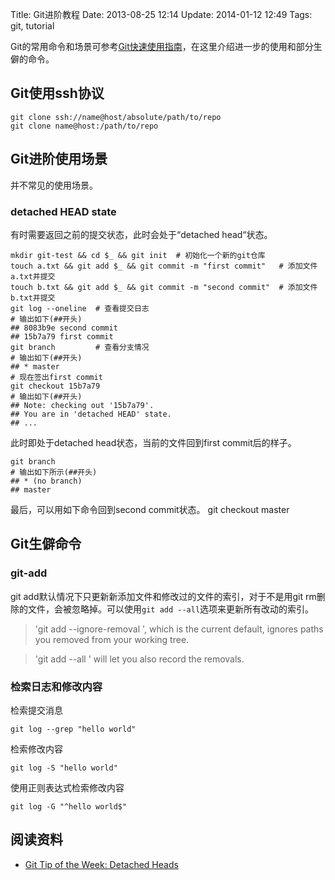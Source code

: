 Title: Git进阶教程
Date: 2013-08-25 12:14
Update: 2014-01-12 12:49
Tags: git, tutorial

Git的常用命令和场景可参考[Git快速使用指南](/note/git-quick_reference.html)，在这里介绍进一步的使用和部分生僻的命令。

## Git使用ssh协议

    git clone ssh://name@host/absolute/path/to/repo
    git clone name@host:/path/to/repo

## Git进阶使用场景

并不常见的使用场景。
### detached HEAD state

有时需要返回之前的提交状态，此时会处于“detached head“状态。

	mkdir git-test && cd $_ && git init  # 初始化一个新的git仓库
	touch a.txt && git add $_ && git commit -m "first commit"   # 添加文件a.txt并提交
	touch b.txt && git add $_ && git commit -m "second commit"  # 添加文件b.txt并提交
	git log --oneline  # 查看提交日志
	# 输出如下(##开头)
	## 8083b9e second commit
	## 15b7a79 first commit
	git branch         # 查看分支情况
	# 输出如下(##开头)
	## * master
	# 现在签出first commit
	git checkout 15b7a79
	# 输出如下(##开头)
	## Note: checking out '15b7a79'.
	## You are in 'detached HEAD' state.
	## ...

此时即处于detached head状态，当前的文件回到first commit后的样子。

	git branch
	# 输出如下所示(##开头)
	## * (no branch)
	## master

最后，可以用如下命令回到second commit状态。
    git checkout master

## Git生僻命令
### git-add
git add默认情况下只更新新添加文件和修改过的文件的索引，对于不是用git rm删除的文件，会被忽略掉。可以使用`git add --all`选项来更新所有改动的索引。

> 'git add --ignore-removal <pathspec>', which is the current default, ignores paths you removed from your working tree.

> 'git add --all <pathspec>' will let you also record the removals.

### 检索日志和修改内容
检索提交消息

    git log --grep "hello world"

检索修改内容

    git log -S "hello world"

使用正则表达式检索修改内容

    git log -G "^hello world$"

## 阅读资料

*  [Git Tip of the Week: Detached Heads](http://alblue.bandlem.com/2011/08/git-tip-of-week-detached-heads.html)

